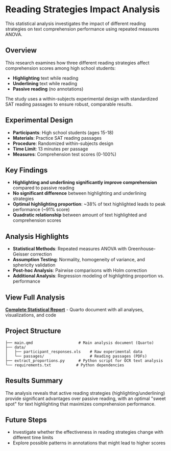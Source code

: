 # Reading Strategies Impact Analysis

This statistical analysis investigates the impact of different reading strategies on text comprehension performance using repeated measures ANOVA.

## Overview

This research examines how three different reading strategies affect comprehension scores among high school students:

- **Highlighting** text while reading
- **Underlining** text while reading  
- **Passive reading** (no annotations)

The study uses a within-subjects experimental design with standardized SAT reading passages to ensure robust, comparable results.

## Experimental Design

- **Participants**: High school students (ages 15-18)
- **Materials**: Practice SAT reading passages
- **Procedure**: Randomized within-subjects design
- **Time Limit**: 13 minutes per passage
- **Measures**: Comprehension test scores (0-100%)

## Key Findings

- **Highlighting and underlining significantly improve comprehension** compared to passive reading
- **No significant difference** between highlighting and underlining strategies
- **Optimal highlighting proportion**: ~38% of text highlighted leads to peak performance (~91% score)
- **Quadratic relationship** between amount of text highlighted and comprehension scores

## Analysis Highlights

- **Statistical Methods**: Repeated measures ANOVA with Greenhouse-Geisser correction
- **Assumption Testing**: Normality, homogeneity of variance, and sphericity validation
- **Post-hoc Analysis**: Pairwise comparisons with Holm correction
- **Additional Analysis**: Regression modeling of highlighting proportion vs. performance

## View Full Analysis

**[Complete Statistical Report](https://hchoi0309.github.io/reading-strategies-impact/index.html)** - Quarto document with all analyses, visualizations, and code

## Project Structure

```
├── main.qmd                    # Main analysis document (Quarto)
├── data/
│   ├── participant_responses.xls    # Raw experimental data
│   └── passages/                    # Reading passages (PDFs)
├── extract_proportions.py      # Python script for OCR text analysis
└── requirements.txt           # Python dependencies
```

## Results Summary

The analysis reveals that active reading strategies (highlighting/underlining) provide significant advantages over passive reading, with an optimal "sweet spot" for text highlighting that maximizes comprehension performance.

## Future Steps

- Investigate whether the effectiveness in reading strategies change with different time limits
- Explore possible patterns in annotations that might lead to higher scores
